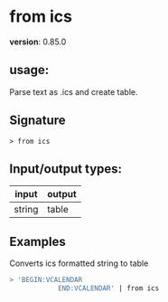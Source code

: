 # from ics

**version**: 0.85.0

## **usage**:

Parse text as .ics and create table.

## Signature

`> from ics `

## Input/output types:

| input  | output |
| ------ | ------ |
| string | table  |

## Examples

Converts ics formatted string to table

```bash
> 'BEGIN:VCALENDAR
            END:VCALENDAR' | from ics
```
